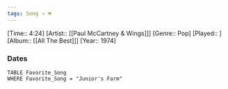 ```yaml
---
tags: Song ⭐ 💔
---
```

[Time:: 4:24]
[Artist:: [[Paul McCartney & Wings]]]
[Genre:: Pop]
[Played:: ]
[Album:: [[All The Best]]]
[Year:: 1974]
### Dates
````dataview
TABLE Favorite_Song
WHERE Favorite_Song = "Junior's Farm"
````